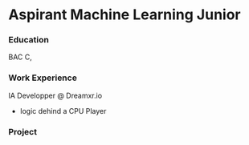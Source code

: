 # Aspirant Machine Learning Junior

### Education
BAC C, 

### Work Experience
IA Developper @ Dreamxr.io
- logic dehind a CPU Player

### Project
